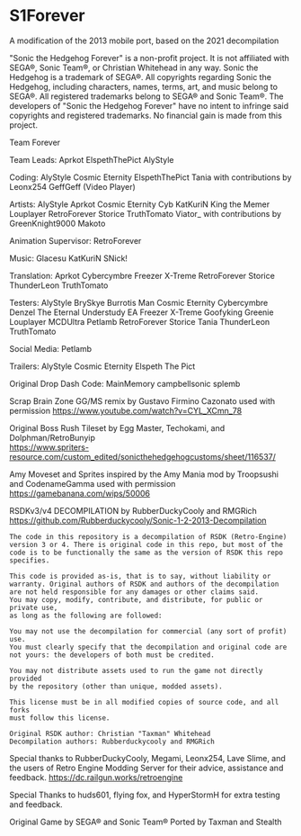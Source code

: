 # S1Forever
 A modification of the 2013 mobile port, based on the 2021 decompilation


"Sonic the Hedgehog Forever" is a non-profit project. It is not
affiliated with SEGA®, Sonic Team®, or Christian Whitehead in any way.
Sonic the Hedgehog is a trademark of SEGA®. All copyrights regarding Sonic
the Hedgehog, including characters, names, terms, art, and music belong to
SEGA®. All registered trademarks belong to SEGA® and Sonic Team®. The
developers of "Sonic the Hedgehog Forever" have no intent to infringe said
copyrights and registered trademarks. No financial gain is made from this
project.



Team Forever

Team Leads:
Aprkot
ElspethThePict
AlyStyle

Coding:
AlyStyle
Cosmic Eternity
ElspethThePict
Tania
with contributions by
	Leonx254
	GeffGeff (Video Player)

Artists:
AlyStyle
Aprkot
Cosmic Eternity
Cyb
KatKuriN
King the Memer
Louplayer
RetroForever
Storice
TruthTomato
Viator_
with contributions by
	GreenKnight9000
	Makoto

Animation Supervisor:
RetroForever

Music:
Glacesu
KatKuriN
SNick!

Translation:
Aprkot
Cybercymbre
Freezer X-Treme
RetroForever
Storice
ThunderLeon
TruthTomato

Testers:
AlyStyle
BrySkye
Burrotis Man
Cosmic Eternity
Cybercymbre
Denzel The Eternal Understudy
EA
Freezer X-Treme
Goofyking
Greenie
Louplayer
MCDUltra
Petlamb
RetroForever
Storice
Tania
ThunderLeon
TruthTomato

Social Media:
Petlamb

Trailers:
AlyStyle
Cosmic Eternity
Elspeth The Pict






Original Drop Dash Code:
MainMemory
campbellsonic
splemb
	
Scrap Brain Zone GG/MS remix by Gustavo Firmino Cazonato
	used with permission
	https://www.youtube.com/watch?v=CYL_XCmn_78
	
Original Boss Rush Tileset by Egg Master, Techokami, and Dolphman/RetroBunyip	
	https://www.spriters-resource.com/custom_edited/sonicthehedgehogcustoms/sheet/116537/

Amy Moveset and Sprites inspired by the Amy Mania mod by Troopsushi and CodenameGamma
	used with permission
    	https://gamebanana.com/wips/50006
	

RSDKv3/v4 DECOMPILATION by RubberDuckyCooly and RMGRich
	https://github.com/Rubberduckycooly/Sonic-1-2-2013-Decompilation

	The code in this repository is a decompilation of RSDK (Retro-Engine)
	version 3 or 4. There is original code in this repo, but most of the
	code is to be functionally the same as the version of RSDK this repo
	specifies.

	This code is provided as-is, that is to say, without liability or
	warranty. Original authors of RSDK and authors of the decompilation
	are not held responsible for any damages or other claims said.
	You may copy, modify, contribute, and distribute, for public or private use,
	as long as the following are followed:

	You may not use the decompilation for commercial (any sort of profit) use.
	You must clearly specify that the decompilation and original code are
	not yours: the developers of both must be credited.

	You may not distribute assets used to run the game not directly provided
	by the repository (other than unique, modded assets).

	This license must be in all modified copies of source code, and all forks
	must follow this license.

	Original RSDK author: Christian "Taxman" Whitehead
	Decompilation authors: Rubberduckycooly and RMGRich


Special thanks to RubberDuckyCooly, Megami, Leonx254, Lave Slime, and the users
of Retro Engine Modding Server for their advice, assistance and feedback.
	https://dc.railgun.works/retroengine
	
Special Thanks to huds601, flying fox, and HyperStormH for extra testing and feedback.

Original Game by SEGA® and Sonic Team®
Ported by Taxman and Stealth
